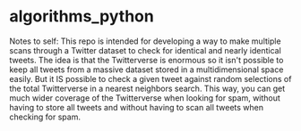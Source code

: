 # algorithms_python

Notes to self:
This repo is intended for developing a way to make multiple scans through a Twitter dataset to check for identical and nearly identical tweets. The idea is that the Twitterverse is enormous so it isn't possible to keep all tweets from a massive dataset stored in a multidimensional space easily. But it IS possible to check a given tweet against random selections of the total Twitterverse in a nearest neighbors search. This way, you can get much wider coverage of the Twitterverse when looking for spam, without having to store all tweets and without having to scan all tweets when checking for spam.

